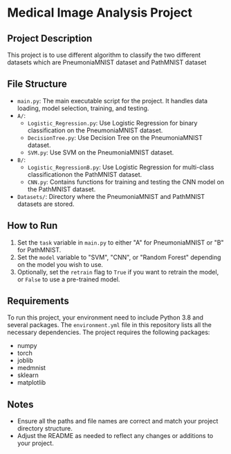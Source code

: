 # Medical Image Analysis Project

## Project Description
This project is to use different algorithm to classify the two different datasets which are PneumoniaMNIST dataset and PathMNIST dataset
## File Structure
- `main.py`: The main executable script for the project. It handles data loading, model selection, training, and testing.
- `A/`:
  - `Logistic_Regression.py`: Use Logistic Regression for binary classification on the PneumoniaMNIST dataset.
  - `DecisionTree.py`: Use Decision Tree on the PneumoniaMNIST dataset.
  - `SVM.py`: Use SVM on the PneumoniaMNIST dataset.
- `B/`:
  - `Logistic_RegressionB.py`: Use Logistic Regression for multi-class classificationon the PathMNIST dataset.
  - `CNN.py`: Contains functions for training and testing the CNN model on the PathMNIST dataset.
- `Datasets/`: Directory where the PneumoniaMNIST and PathMNIST datasets are stored.

## How to Run
1. Set the `task` variable in `main.py` to either "A" for PneumoniaMNIST or "B" for PathMNIST.
2. Set the `model` variable to "SVM", "CNN", or "Random Forest" depending on the model you wish to use.
3. Optionally, set the `retrain` flag to `True` if you want to retrain the model, or `False` to use a pre-trained model.

## Requirements

To run this project, your environment need to include Python 3.8 and several packages. The `environment.yml` file in this repository lists all the necessary dependencies.
The project requires the following packages:
- numpy
- torch
- joblib
- medmnist
- sklearn
- matplotlib

## Notes
- Ensure all the paths and file names are correct and match your project directory structure.
- Adjust the README as needed to reflect any changes or additions to your project.
